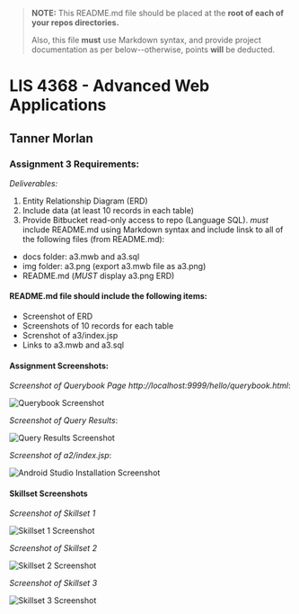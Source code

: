 > **NOTE:** This README.md file should be placed at the **root of each of your repos directories.**
>
>Also, this file **must** use Markdown syntax, and provide project documentation as per below--otherwise, points **will** be deducted.
>

# LIS 4368 - Advanced Web Applications

## Tanner Morlan

### Assignment 3 Requirements:

*Deliverables:*

1. Entity Relationship Diagram (ERD)
2. Include data (at least 10 records in each table)
3. Provide Bitbucket read-only access to repo (Language SQL). *must* include README.md using Markdown syntax and include linsk to all of the following files (from README.md):
* docs folder: a3.mwb and a3.sql
* img folder: a3.png (export a3.mwb file as a3.png)
* README.md (*MUST* display a3.png ERD)

#### README.md file should include the following items:

* Screenshot of ERD
* Screenshots of 10 records for each table
* Screnshot of a3/index.jsp
* Links to a3.mwb and a3.sql


#### Assignment Screenshots:

*Screenshot of Querybook Page http://localhost:9999/hello/querybook.html*:

![Querybook Screenshot](img/database_connectivity1.png)

*Screenshot of Query Results*:

![Query Results Screenshot](img/database_connectivity2.png)

*Screenshot of a2/index.jsp*:

![Android Studio Installation Screenshot](img/a2_index.png)

#### Skillset Screenshots

*Screenshot of Skillset 1*

![Skillset 1 Screenshot](img/skillset-1.png)

*Screenshot of Skillset 2*

![Skillset 2 Screenshot](img/skillset-2.png)

*Screenshot of Skillset 3*

![Skillset 3 Screenshot](img/skillset-3.png)